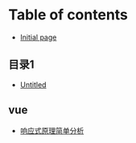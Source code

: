 # Table of contents

* [Initial page](README.md)

## 目录1

* [Untitled](mu-lu-1/untitled.md)

## vue

* [响应式原理简单分析](vue/响应式原理简单分析.MD)